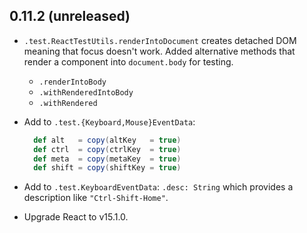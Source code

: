 ## 0.11.2 (unreleased)

* `.test.ReactTestUtils.renderIntoDocument` creates detached DOM meaning that focus doesn't work.
  Added alternative methods that render a component into `document.body` for testing.

  * `.renderIntoBody`
  * `.withRenderedIntoBody`
  * `.withRendered`

* Add to `.test.{Keyboard,Mouse}EventData`:

  ```scala
    def alt   = copy(altKey   = true)
    def ctrl  = copy(ctrlKey  = true)
    def meta  = copy(metaKey  = true)
    def shift = copy(shiftKey = true)
  ```

* Add to `.test.KeyboardEventData`: `.desc: String` which provides a description like `"Ctrl-Shift-Home"`.

* Upgrade React to v15.1.0.

